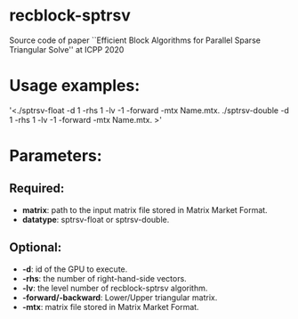 # recblock-sptrsv
Source code of paper ``Efficient Block Algorithms for Parallel Sparse Triangular Solve'' at ICPP 2020
# Usage examples:
'<./sptrsv-float -d 1 -rhs 1 -lv -1 -forward -mtx Name.mtx. 
./sptrsv-double -d 1 -rhs 1 -lv -1 -forward -mtx Name.mtx. >'
# Parameters:
## Required:
  * **matrix**: path to the input matrix file stored in Matrix Market Format.   
  * **datatype**: sptrsv-float or sptrsv-double.   
## Optional:
  * **-d**: id of the GPU to execute.   
  * **-rhs**: the number of right-hand-side vectors.   
  * **-lv**: the level number of recblock-sptrsv algorithm.   
  * **-forward/-backward**: Lower/Upper triangular matrix.   
  * **-mtx**: matrix file stored in Matrix Market Format.   
  
